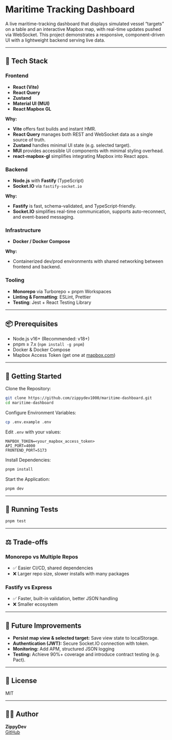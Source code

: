 # Maritime Tracking Dashboard

A live maritime-tracking dashboard that displays simulated vessel “targets” on a table and an interactive Mapbox map, with real-time updates pushed via WebSocket. This project demonstrates a responsive, component-driven UI with a lightweight backend serving live data.

---

## 🚀 Tech Stack

### Frontend

- **React (Vite)**
- **React Query**
- **Zustand**
- **Material UI (MUI)**
- **React Mapbox GL**

**Why:**

- **Vite** offers fast builds and instant HMR.
- **React Query** manages both REST and WebSocket data as a single source of truth.
- **Zustand** handles minimal UI state (e.g. selected target).
- **MUI** provides accessible UI components with minimal styling overhead.
- **react-mapbox-gl** simplifies integrating Mapbox into React apps.

### Backend

- **Node.js** with **Fastify** (TypeScript)
- **Socket.IO** via `fastify-socket.io`

**Why:**

- **Fastify** is fast, schema-validated, and TypeScript-friendly.
- **Socket.IO** simplifies real-time communication, supports auto-reconnect, and event-based messaging.

### Infrastructure

- **Docker / Docker Compose**

**Why:**

- Containerized dev/prod environments with shared networking between frontend and backend.

### Tooling

- **Monorepo** via Turborepo + pnpm Workspaces
- **Linting & Formatting**: ESLint, Prettier
- **Testing**: Jest + React Testing Library

---

## 📦 Prerequisites

- Node.js v16+ (Recommended: v18+)
- pnpm ≥ 7.x (`npm install -g pnpm`)
- Docker & Docker Compose
- Mapbox Access Token (get one at [mapbox.com](https://mapbox.com))

---

## 🔧 Getting Started

Clone the Repository:

```bash
git clone https://github.com/zippydev1000/maritime-dashboard.git
cd maritime-dashboard
```

Configure Environment Variables:

```bash
cp .env.example .env
```

Edit `.env` with your values:

```
MAPBOX_TOKEN=<your_mapbox_access_token>
API_PORT=4000
FRONTEND_PORT=5173
```

Install Dependencies:

```bash
pnpm install
```

Start the Application:

```bash
pnpm dev
```

---

## 🧪 Running Tests

```bash
pnpm test
```

---

## ⚖️ Trade-offs

### Monorepo vs Multiple Repos

- ✅ Easier CI/CD, shared dependencies
- ❌ Larger repo size, slower installs with many packages

### Fastify vs Express

- ✅ Faster, built-in validation, better JSON handling
- ❌ Smaller ecosystem

---

## 🔮 Future Improvements

- **Persist map view & selected target:** Save view state to localStorage.
- **Authentication (JWT):** Secure Socket.IO connection with token.
- **Monitoring:** Add APM, structured JSON logging
- **Testing:** Achieve 90%+ coverage and introduce contract testing (e.g. Pact).

---

## 📄 License

MIT

---

## 👨‍💻 Author

**ZippyDev**  
[GitHub](https://github.com/zippydev1000)
